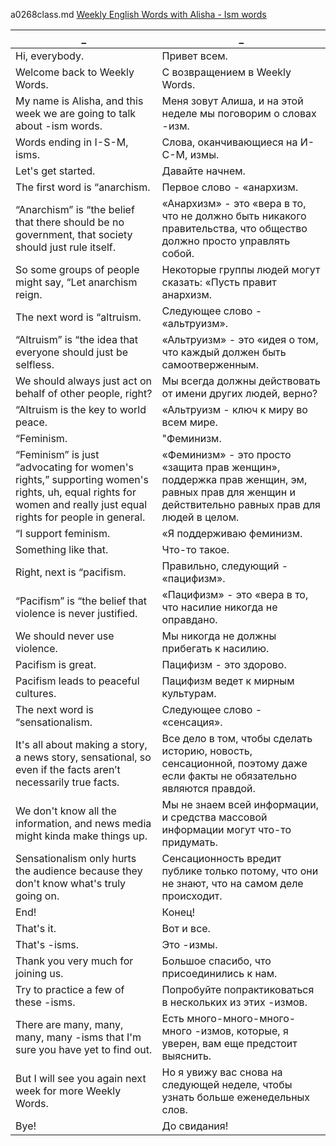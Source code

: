 a0268class.md
[Weekly English Words with Alisha - Ism words
](https://www.youtube.com/watch?v=Qc_DxVGtzLI)





_|_
--|--
Hi, everybody.|Привет всем.
Welcome back to Weekly Words.|С возвращением в Weekly Words.
My name is Alisha, and this week we are going to talk about -ism words.|Меня зовут Алиша, и на этой неделе мы поговорим о словах -изм.
Words ending in I-S-M, isms.|Слова, оканчивающиеся на И-С-М, измы.
Let's get started.|Давайте начнем.
The first word is “anarchism.|Первое слово - «анархизм.
“Anarchism” is “the belief that there should be no government, that society should just rule itself.|«Анархизм» - это «вера в то, что не должно быть никакого правительства, что общество должно просто управлять собой.
So some groups of people might say, “Let anarchism reign.|Некоторые группы людей могут сказать: «Пусть правит анархизм.
The next word is “altruism.|Следующее слово - «альтруизм».
“Altruism” is “the idea that everyone should just be selfless.|«Альтруизм» - это «идея о том, что каждый должен быть самоотверженным.
We should always just act on behalf of other people, right?|Мы всегда должны действовать от имени других людей, верно?
“Altruism is the key to world peace.|«Альтруизм - ключ к миру во всем мире.
“Feminism.|"Феминизм.
“Feminism” is just “advocating for women's rights,” supporting women's rights, uh, equal rights for women and really just equal rights for people in general.|«Феминизм» - это просто «защита прав женщин», поддержка прав женщин, эм, равных прав для женщин и действительно равных прав для людей в целом.
“I support feminism.|«Я поддерживаю феминизм.
Something like that.|Что-то такое.
Right, next is “pacifism.|Правильно, следующий - «пацифизм».
“Pacifism” is “the belief that violence is never justified.|«Пацифизм» - это «вера в то, что насилие никогда не оправдано.
We should never use violence.|Мы никогда не должны прибегать к насилию.
Pacifism is great.|Пацифизм - это здорово.
Pacifism leads to peaceful cultures.|Пацифизм ведет к мирным культурам.
The next word is “sensationalism.|Следующее слово - «сенсация».
It's all about making a story, a news story, sensational, so even if the facts aren’t necessarily true facts.|Все дело в том, чтобы сделать историю, новость, сенсационной, поэтому даже если факты не обязательно являются правдой.
We don't know all the information, and news media might kinda make things up.|Мы не знаем всей информации, и средства массовой информации могут что-то придумать.
Sensationalism only hurts the audience because they don't know what's truly going on.|Сенсационность вредит публике только потому, что они не знают, что на самом деле происходит.
End!|Конец!
That's it.|Вот и все.
That's -isms.|Это -измы.
Thank you very much for joining us.|Большое спасибо, что присоединились к нам.
Try to practice a few of these -isms.|Попробуйте попрактиковаться в нескольких из этих -измов.
There are many, many, many, many -isms that I'm sure you have yet to find out.|Есть много-много-много-много -измов, которые, я уверен, вам еще предстоит выяснить.
But I will see you again next week for more Weekly Words.|Но я увижу вас снова на следующей неделе, чтобы узнать больше еженедельных слов.
Bye!|До свидания!
